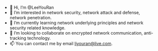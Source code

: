 - 👋 Hi, I’m @LeeYouRan
- 👀 I’m interested in network security, network attack and defense, network penetration.
- 🌱 I’m currently learning network underlying principles and network security related knowledge.
- 💞️ I’m looking to collaborate on encrypted network communication, anti-tracking technology.
- 📫 You can contact me by email liyouran@live.com.

<!---
LeeYouRan/LeeYouRan is a ✨ special ✨ repository because its `README.md` (this file) appears on your GitHub profile.
You can click the Preview link to take a look at your changes.
--->
